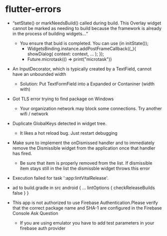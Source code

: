 # flutter-errors

- “setState() or markNeedsBuild() called during build. This Overlay widget cannot be marked as needing to build because the framework is      already in the process of building widgets…“
  - You ensure that buid is completed. 
     You can use (in initState());
      - WidgetsBinding.instance.addPostFrameCallback((_){
          showDialog(
            context: context, 
            ...
          );
        });
       - Future.microtask(() => print("microtask"))
  
- An InputDecorator, which is typically created by a TextField, cannot have an unbounded width
  - Solution: Put TextFormField into a Expanded or Contaniner (width with)
  
- Got TLS error trying to find package on Windows
  - Your organization network may block some connections. Try another wifi / network
  
- Duplicate GlobalKeys detected in widget tree.
  - It likes a hot reload bug. Just restart debugging 

- Make sure to implement the onDismissed handler and to immediately remove the Dismissible widget from the application once that handler has fired.
  - Be sure that item is properly removed from the list. If dismissible item stays still in the list the dismissble widget    throws this error
  
  
 - Execution failed for task ':app:lintVitalRelease'.
  - ad to build.gradle in src
    android {
      ...
      lintOptions {
          checkReleaseBuilds false
      }
    }
    
  - This app is not authorized to use Firebase Authentication.Please verify that the correct package name and SHA-1 are configured in the Firebase Console
Ask Question
    - If you are using emulator you have to add test parameters in your firebase auth provider

